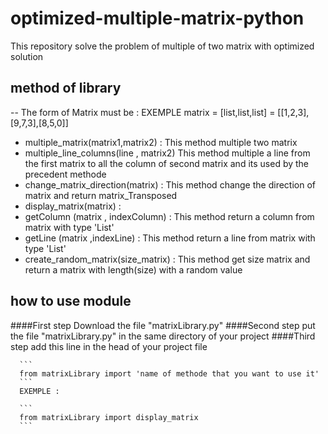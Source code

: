 # optimized-multiple-matrix-python
This repository solve the problem of multiple of two matrix with optimized solution
## method of library 
  -- The form of Matrix must be : EXEMPLE matrix = [list,list,list] = [[1,2,3],[9,7,3],[8,5,0]] 
  - multiple_matrix(matrix1,matrix2) :
      This method multiple two matrix 
  - multiple_line_columns(line , matrix2) 
      This method multiple a line from the first matrix to all the column of second matrix and its used by the precedent methode
  - change_matrix_direction(matrix) :
      This method change the direction of matrix and return matrix_Transposed
  - display_matrix(matrix) :
  - getColumn (matrix , indexColumn) :
      This method return a column from matrix with type 'List'
  - getLine (matrix  ,indexLine) :
      This method return a line from matrix with type 'List'
  - create_random_matrix(size_matrix) :
      This method get size matrix and return a matrix with length(size) with a random value
## how to use module 

####First step
      Download the file "matrixLibrary.py"
####Second step 
      put the file "matrixLibrary.py" in the same directory of your project 
####Third step 
      add this line in the head of your project file 
      
      ```
      from matrixLibrary import 'name of methode that you want to use it' 
      ```
      EXEMPLE :
      
      ```
      from matrixLibrary import display_matrix
      ```
